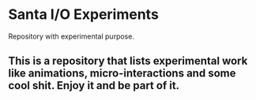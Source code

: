 # Santa I/O Experiments
Repository with experimental purpose. 

## This is a repository that lists experimental work like animations, micro-interactions and some cool shit. Enjoy it and be part of it.
